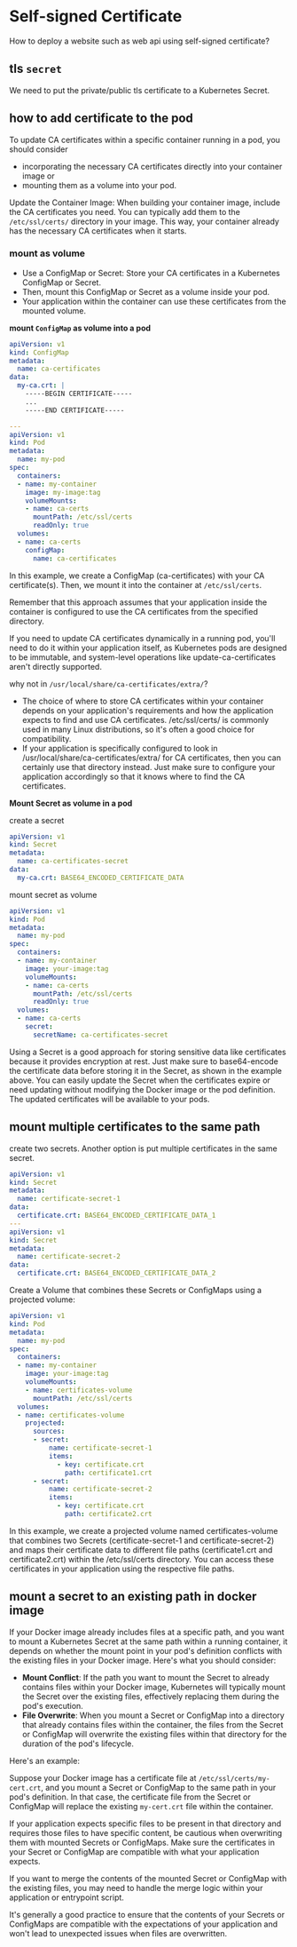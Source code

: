 # Self-signed Certificate
How to deploy a website such as web api using self-signed certificate?

## tls `secret`
We need to put the private/public tls certificate to a Kubernetes Secret.

## how to add certificate to the pod
To update CA certificates within a specific container running in a pod, you should consider 
- incorporating the necessary CA certificates directly into your container image or
- mounting them as a volume into your pod.

Update the Container Image: When building your container image, include the CA certificates you need. You can typically add them to the `/etc/ssl/certs/` directory in your image. This way, your container already has the necessary CA certificates when it starts.

### mount as volume
- Use a ConfigMap or Secret: Store your CA certificates in a Kubernetes ConfigMap or Secret.
- Then, mount this ConfigMap or Secret as a volume inside your pod.
- Your application within the container can use these certificates from the mounted volume.

 **mount `ConfigMap` as volume into a pod**
```yaml
apiVersion: v1
kind: ConfigMap
metadata:
  name: ca-certificates
data:
  my-ca.crt: |
    -----BEGIN CERTIFICATE-----
    ...
    -----END CERTIFICATE-----

---
apiVersion: v1
kind: Pod
metadata:
  name: my-pod
spec:
  containers:
  - name: my-container
    image: my-image:tag
    volumeMounts:
    - name: ca-certs
      mountPath: /etc/ssl/certs
      readOnly: true
  volumes:
  - name: ca-certs
    configMap:
      name: ca-certificates
```
In this example, we create a ConfigMap (ca-certificates) with your CA certificate(s). Then, we mount it into the container at `/etc/ssl/certs`.

Remember that this approach assumes that your application inside the container is configured to use the CA certificates from the specified directory.

If you need to update CA certificates dynamically in a running pod, you'll need to do it within your application itself, as Kubernetes pods are designed to be immutable, and system-level operations like update-ca-certificates aren't directly supported.

why not in `/usr/local/share/ca-certificates/extra/`?
- The choice of where to store CA certificates within your container depends on your application's requirements and how the application expects to find and use CA certificates. /etc/ssl/certs/ is commonly used in many Linux distributions, so it's often a good choice for compatibility.
- If your application is specifically configured to look in /usr/local/share/ca-certificates/extra/ for CA certificates, then you can certainly use that directory instead. Just make sure to configure your application accordingly so that it knows where to find the CA certificates.

**Mount Secret as volume in a pod**

create a secret
```yaml
apiVersion: v1
kind: Secret
metadata:
  name: ca-certificates-secret
data:
  my-ca.crt: BASE64_ENCODED_CERTIFICATE_DATA
```

mount secret as volume
```yaml
apiVersion: v1
kind: Pod
metadata:
  name: my-pod
spec:
  containers:
  - name: my-container
    image: your-image:tag
    volumeMounts:
    - name: ca-certs
      mountPath: /etc/ssl/certs
      readOnly: true
  volumes:
  - name: ca-certs
    secret:
      secretName: ca-certificates-secret
```
Using a Secret is a good approach for storing sensitive data like certificates because it provides encryption at rest. Just make sure to base64-encode the certificate data before storing it in the Secret, as shown in the example above. You can easily update the Secret when the certificates expire or need updating without modifying the Docker image or the pod definition. The updated certificates will be available to your pods.

## mount multiple certificates to the same path
create two secrets. Another option is put multiple certificates in the same secret.
```yaml
apiVersion: v1
kind: Secret
metadata:
  name: certificate-secret-1
data:
  certificate.crt: BASE64_ENCODED_CERTIFICATE_DATA_1
---
apiVersion: v1
kind: Secret
metadata:
  name: certificate-secret-2
data:
  certificate.crt: BASE64_ENCODED_CERTIFICATE_DATA_2
```

Create a Volume that combines these Secrets or ConfigMaps using a projected volume:
```yaml
apiVersion: v1
kind: Pod
metadata:
  name: my-pod
spec:
  containers:
  - name: my-container
    image: your-image:tag
    volumeMounts:
    - name: certificates-volume
      mountPath: /etc/ssl/certs
  volumes:
  - name: certificates-volume
    projected:
      sources:
      - secret:
          name: certificate-secret-1
          items:
            - key: certificate.crt
              path: certificate1.crt
      - secret:
          name: certificate-secret-2
          items:
            - key: certificate.crt
              path: certificate2.crt
```
In this example, we create a projected volume named certificates-volume that combines two Secrets (certificate-secret-1 and certificate-secret-2) and maps their certificate data to different file paths (certificate1.crt and certificate2.crt) within the /etc/ssl/certs directory. You can access these certificates in your application using the respective file paths.

## mount a secret to an existing path in docker image
If your Docker image already includes files at a specific path, and you want to mount a Kubernetes Secret at the same path within a running container, it depends on whether the mount point in your pod's definition conflicts with the existing files in your Docker image. Here's what you should consider:
- **Mount Conflict**: If the path you want to mount the Secret to already contains files within your Docker image, Kubernetes will typically mount the Secret over the existing files, effectively replacing them during the pod's execution.
-  **File Overwrite**: When you mount a Secret or ConfigMap into a directory that already contains files within the container, the files from the Secret or ConfigMap will overwrite the existing files within that directory for the duration of the pod's lifecycle.

Here's an example:

Suppose your Docker image has a certificate file at `/etc/ssl/certs/my-cert.crt`, and you mount a Secret or ConfigMap to the same path in your pod's definition. In that case, the certificate file from the Secret or ConfigMap will replace the existing `my-cert.crt` file within the container.

If your application expects specific files to be present in that directory and requires those files to have specific content, be cautious when overwriting them with mounted Secrets or ConfigMaps. Make sure the certificates in your Secret or ConfigMap are compatible with what your application expects.

If you want to merge the contents of the mounted Secret or ConfigMap with the existing files, you may need to handle the merge logic within your application or entrypoint script.

It's generally a good practice to ensure that the contents of your Secrets or ConfigMaps are compatible with the expectations of your application and won't lead to unexpected issues when files are overwritten.
